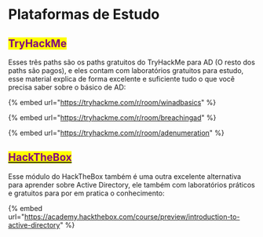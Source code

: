 # Plataformas de Estudo

## <mark style="color:purple;">**TryHackMe**</mark>

Esses três paths são os paths gratuitos do TryHackMe para AD (O resto dos paths são pagos), e eles contam com laboratórios gratuitos para estudo, esse material explica de forma excelente e suficiente tudo o que você precisa saber sobre o básico de AD:

{% embed url="https://tryhackme.com/r/room/winadbasics" %}

{% embed url="https://tryhackme.com/r/room/breachingad" %}

{% embed url="https://tryhackme.com/r/room/adenumeration" %}

## [<mark style="color:purple;">**HackTheBox**</mark>](https://academy.hackthebox.com/course/preview/introduction-to-active-directory)

Esse módulo do HackTheBox também é uma outra excelente alternativa para aprender sobre Active Directory, ele também com laboratórios práticos e gratuitos para por em pratica o conhecimento:

{% embed url="https://academy.hackthebox.com/course/preview/introduction-to-active-directory" %}

